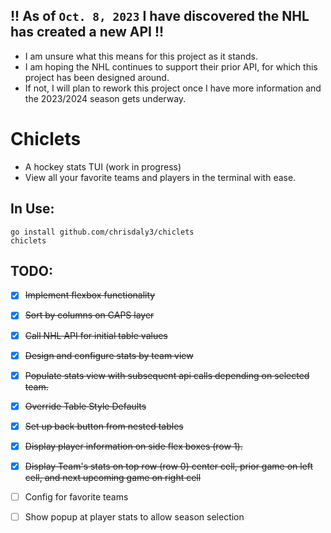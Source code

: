 ## !! As of `Oct. 8, 2023` I have discovered the NHL has created a new API !!
- I am unsure what this means for this project as it stands.
- I am hoping the NHL continues to support their prior API, for which this project has been designed around.
- If not, I will plan to rework this project once I have more information and the 2023/2024 season gets underway.

# Chiclets
- A hockey stats TUI (work in progress)
- View all your favorite teams and players in the terminal with ease.

## In Use:
```
go install github.com/chrisdaly3/chiclets
chiclets
```

## TODO:
- [x] ~~Implement flexbox functionality~~
- [x] ~~Sort by columns on CAPS layer~~
- [x] ~~Call NHL API for initial table values~~
- [x] ~~Design and configure stats by team view~~
- [x] ~~Populate stats view with subsequent api calls depending on selected team.~~
- [x] ~~Override Table Style Defaults~~
- [x] ~~Set up back button from nested tables~~
- [x] ~~Display player information on side flex boxes (row 1).~~
- [x] ~~Display Team's stats on top row (row 0) center cell, prior game on left cell, and next upcoming game on right cell~~
- [ ] Config for favorite teams
- [ ] Show popup at player stats to allow season selection
 
